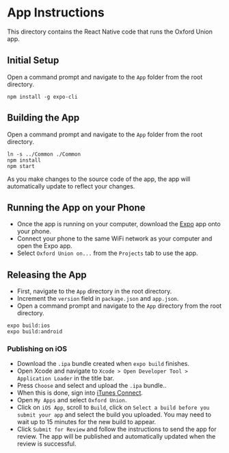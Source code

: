 # App Instructions

This directory contains the React Native code that runs the Oxford Union app.

## Initial Setup

Open a command prompt and navigate to the `App` folder from the root directory.
```
npm install -g expo-cli
```

## Building the App

Open a command prompt and navigate to the `App` folder from the root directory.
```
ln -s ../Common ./Common
npm install
npm start
```
As you make changes to the source code of the app, the app will automatically update to reflect your changes.

## Running the App on your Phone

- Once the app is running on your computer, download the [Expo](https://expo.io) app onto your phone.
- Connect your phone to the same WiFi network as your computer and open the Expo app.
- Select `Oxford Union on...` from the `Projects` tab to use the app.

## Releasing the App

- First, navigate to the `App` directory in the root directory.
- Increment the `version` field in `package.json` and `app.json`.
- Open a command prompt and navigate to the `App` directory from the root directory.
```
expo build:ios
expo build:android
```

### Publishing on iOS

- Download the `.ipa` bundle created when `expo build` finishes.
- Open Xcode and navigate to `Xcode > Open Developer Tool > Application Loader` in the title bar.
- Press `Choose` and select and upload the `.ipa` bundle..
- When this is done, sign into [iTunes Connect](https://itunesconnect.apple.com/).
- Open `My Apps` and select `Oxford Union`.
- Click on `iOS App`, scroll to `Build`, click on `Select a build before you submit your app` and select the build you uploaded. You may need to wait up to 15 minutes for the new build to appear.
- Click `Submit for Review` and follow the instructions to send the app for review. The app will be published and automatically updated when the review is successful.
